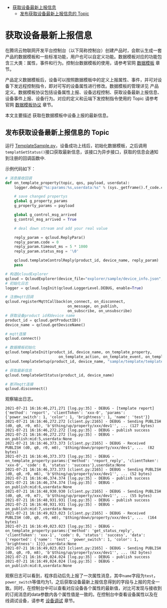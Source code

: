 * [获取设备最新上报信息](#获取设备最新上报信息)
  * [发布获取设备最新上报信息的 Topic](#发布获取设备最新上报信息的-Topic)

# 获取设备最新上报信息

在腾讯云物联网开发平台控制台（以下简称控制台）创建产品时，会默认生成一套产品的数据模板和一些标准功能，用户也可以自定义功能。数据模板对应的功能包含三大类：属性，事件和行为。控制台数据模板的使用，请参考官网 [数据模板](https://cloud.tencent.com/document/product/1081/44921) 章节。

产品定义数据模板后，设备可以按照数据模板中的定义上报属性、事件，并可对设备下发远程控制指令，即对可写的设备属性进行修改。数据模板的管理详见 产品定义。数据模板协议包括设备属性上报、设备远程控制、获取设备最新上报信息、设备事件上报、设备行为。对应的定义和云端下发控制指令使用的 Topic 请参考官网 [数据模板协议](https://cloud.tencent.com/document/product/1081/34916) 章节。

本文主要描述 获取在数据模板中设备上报的最新信息。

## 发布获取设备最新上报信息的 Topic 

运行 [TemplateSample.py](../../explorer/sample/template/example_template.py)，设备成功上线后，初始化数据模板，之后调用`templatGetStatus()`接口获取最新信息，该接口为异步接口，获取的信息会通知到注册的回调函数中.

示例代码如下：
```python
# 消息接收回调
def on_template_property(topic, qos, payload, userdata):
    logger.debug("%s:params:%s,userdata:%s" % (sys._getframe().f_code.co_name, payload, userdata))

    # save changed propertys
    global g_property_params
    g_property_params = payload

    global g_control_msg_arrived
    g_control_msg_arrived = True

    # deal down stream and add your real value

    reply_param = qcloud.ReplyPara()
    reply_param.code = 0
    reply_param.timeout_ms = 5 * 1000
    reply_param.status_msg = '\0'

    qcloud.templateControlReply(product_id, device_name, reply_param)
    pass

# 构造QcloudExplorer
qcloud = QcloudExplorer(device_file="explorer/sample/device_info.json", tls=True)
# 初始化日志
logger = qcloud.logInit(qcloud.LoggerLevel.DEBUG, enable=True)

# 注册mqtt回调
qcloud.registerMqttCallback(on_connect, on_disconnect,
                            on_message, on_publish,
                            on_subscribe, on_unsubscribe)
# 获取设备product id和device name
product_id = qcloud.getProductID()
device_name = qcloud.getDeviceName()

# mqtt连接
qcloud.connect()

# 数据模板初始化
qcloud.templateInit(product_id, device_name, on_template_property,
                        on_template_action, on_template_event, on_template_service)
qcloud.templateSetup(product_id, device_name, "sample/template/template_config.json")

# 获取最新信息
qcloud.templateGetStatus(product_id, device_name)

# 断开mqtt连接
qcloud.disconnect()
```

观察输出日志。
```
2021-07-21 16:16:46,271.271 [log.py:35] - DEBUG - [template report] {'method': 'report', 'clientToken': 'xxx-0', 'params': {'power_switch': 1, 'color': 1, 'brightness': 1, 'name': 'test'}}
2021-07-21 16:16:46,272.272 [client.py:2165] - DEBUG - Sending PUBLISH (d0, q0, r0, m5), 'b'$thing/up/property/xxx/dev1'', ... (127 bytes)
2021-07-21 16:16:46,272.272 [log.py:35] - DEBUG - publish success
2021-07-21 16:16:46,272.272 [log.py:35] - DEBUG - on_publish:mid:5,userdata:None
2021-07-21 16:16:46,373.373 [client.py:2165] - DEBUG - Received PUBLISH (d0, q0, r0, m0), '$thing/down/property/xxx/dev1', ...  (82 bytes)
2021-07-21 16:16:46,373.373 [log.py:35] - DEBUG - on_template_property:params:{'method': 'report_reply', 'clientToken': 'xxx-0', 'code': 0, 'status': 'success'},userdata:None
2021-07-21 16:16:46,373.373 [client.py:2165] - DEBUG - Sending PUBLISH (d0, q0, r0, m6), 'b'$thing/up/property/xxx/dev1'', ... (52 bytes)
2021-07-21 16:16:46,374.374 [log.py:35] - DEBUG - publish success
2021-07-21 16:16:46,374.374 [log.py:35] - DEBUG - on_publish:mid:6,userdata:None
2021-07-21 16:16:48,930.930 [client.py:2165] - DEBUG - Sending PUBLISH (d0, q0, r0, m7), 'b'$thing/up/property/xxx/dev1'', ... (55 bytes)
2021-07-21 16:16:48,931.931 [log.py:35] - DEBUG - publish success
2021-07-21 16:16:48,931.931 [log.py:35] - DEBUG - on_publish:mid:7,userdata:None
2021-07-21 16:16:49,023.023 [client.py:2165] - DEBUG - Received PUBLISH (d0, q0, r0, m0), '$thing/down/property/xxx/dev1', ...  (164 bytes)
2021-07-21 16:16:49,023.023 [log.py:35] - DEBUG - on_template_property:params:{'method': 'get_status_reply', 'clientToken': 'xxx-1', 'code': 0, 'status': 'success', 'data': {'reported': {'name': 'test', 'power_switch': 1, 'color': 1, 'brightness': 1}}},userdata:None
2021-07-21 16:16:49,023.023 [client.py:2165] - DEBUG - Sending PUBLISH (d0, q0, r0, m8), 'b'$thing/up/property/xxx/dev1'', ... (62 bytes)
2021-07-21 16:16:49,024.024 [log.py:35] - DEBUG - publish success
2021-07-21 16:16:49,024.024 [log.py:35] - DEBUG - on_publish:mid:8,userdata:None
```
观察日志可以看到，程序启动后先上报了一次属性消息，其中`name`字段为`test`，`power_switch`等值均为1，之后获取设备最新上报信息得到的字段与上报的完全一致。同时，在控制台中可以查看对应设备各个属性的最新值，对比可发现与接收到的订阅消息的data参数内各个属性值是一致的。在控制台中查看设备属性以及在线调试设备，请参考 [设备调试](https://cloud.tencent.com/document/product/1081/34741) 章节。

